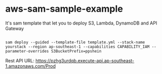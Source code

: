 
# aws-sam-sample-example

  

It's sam template that let you to deploy S3, Lambda, DynamoDB and API Gateway

  

```

sam deploy --guided --template-file template.yml --stack-name yourstack --region ap-southeast-1 --capabilities CAPABILITY_IAM --parameter-overrides S3BucketPrefix=ppshein

```

Rest API URL: https://pzhg3urdqb.execute-api.ap-southeast-1.amazonaws.com/Prod